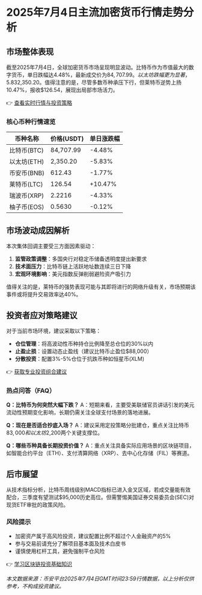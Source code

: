 # 2025年7月4日主流加密货币行情走势分析

## 市场整体表现
截至2025年7月4日，全球加密货币市场呈现明显波动。比特币作为市值最大的数字货币，单日跌幅达4.48%，最新成交价为$84,707.99。以太坊跌幅更为显著，5.83%的回撤使其价格回落至$2,350.20。值得注意的是，尽管多数币种承压下行，但莱特币逆势上扬10.47%，报收$126.54，展现出局部市场活力。

👉 [查看实时行情与投资策略](https://bit.ly/okx_welcome)

### 核心币种行情速览
| 币种名称       | 价格(USDT) | 单日涨跌幅 |
|----------------|------------|------------|
| 比特币(BTC)    | 84,707.99  | -4.48%     |
| 以太坊(ETH)    | 2,350.20   | -5.83%     |
| 币安币(BNB)    | 612.43     | -1.77%     |
| 莱特币(LTC)    | 126.54     | +10.47%    |
| 瑞波币(XRP)    | 2.2216     | -4.33%     |
| 柚子币(EOS)    | 0.5630     | -0.12%     |

## 市场波动成因解析
本次集体回调主要受三方面因素驱动：
1. **监管政策调整**：多国央行对稳定币储备透明度提出新要求
2. **技术面压力**：比特币链上活跃地址数连续三日下降
3. **宏观环境影响**：美元指数反弹削弱避险资产吸引力

值得关注的是，莱特币的强势表现可能与其即将进行的网络升级有关，市场预期该事件或将提升交易效率达40%。

## 投资者应对策略建议
对于当前市场环境，建议采取以下策略：
- **仓位管理**：将高波动性币种持仓比例降至总仓位的30%以内
- **止盈止损**：设置动态止盈线（建议比特币止盈位$88,000）
- **分散投资**：配置3%-5%仓位于抗跌币种如恒星币(XLM)

👉 [获取专业投资组合建议](https://bit.ly/okx_welcome)

### 热点问答（FAQ）
**Q：比特币为何突然大幅下跌？**
A：短期来看，主要受美联储官员讲话引发的美元流动性预期变化影响，长期仍需关注全球支付场景的落地进展。

**Q：现在是否适合抄底入场？**
A：建议采用定投策略分批建仓，重点关注比特币$83,000和以太坊$2,200两个关键支撑位。

**Q：哪些币种具备长期投资价值？**
A：重点关注具备实际应用场景的区块链项目，如智能合约平台（ETH）、支付清算网络（XRP）、去中心化存储（FIL）等赛道。

## 后市展望
从技术指标分析，比特币周线级别MACD指标已进入金叉区域，若成交量能有效配合，三季度有望测试$95,000历史高位。但需警惕美国证券交易委员会(SEC)对现货ETF审批的政策风险。

### 风险提示
- 加密资产属于高风险投资，建议配置比例不超过个人金融资产的5%
- 参与交易前请充分了解项目基本面及技术白皮书
- 谨慎使用杠杆工具，避免强制平仓风险

👉 [学习区块链投资基础知识](https://bit.ly/okx_welcome)

*本文数据来源：币安平台2025年7月4日GMT时间23:59行情数据，以上分析仅供参考，不构成投资建议。*